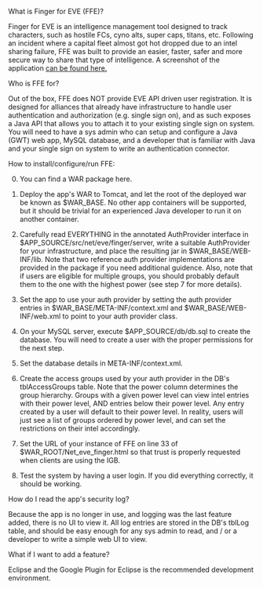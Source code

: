 What is Finger for EVE (FFE)?

Finger for EVE is an intelligence management tool designed to track characters, such as hostile FCs, cyno alts, super caps, titans, etc. Following an incident where a capital fleet almost got hot dropped due to an intel sharing failure, FFE was built to provide an easier, faster, safer and more secure way to share that type of intelligence. A screenshot of the application <a href="http://wiki.eve-id.net/images/Ffe_windows.png">can be found here.</a>

Who is FFE for?

Out of the box, FFE does NOT provide EVE API driven user registration. It is designed for alliances that already have infrastructure to handle user authentication and authorization (e.g. single sign on), and as such exposes a Java API that allows you to attach it to your existing single sign on system. You will need to have a sys admin who can setup and configure a Java (GWT) web app, MySQL database, and a developer that is familiar with Java and your single sign on system to write an authentication connector.

How to install/configure/run FFE:

0. You can find a WAR package <a herf="http://files.microbits.info/ndlist/ffe/Net_eve_finger.war.7z">here.</a>

1. Deploy the app's WAR to Tomcat, and let the root of the deployed war be known as $WAR_BASE. No other app containers will be supported, but it should be trivial for an experienced Java developer to run it on another container.

2. Carefully read EVERYTHING in the annotated AuthProvider interface in $APP_SOURCE/src/net/eve/finger/server, write a suitable AuthProvider for your infrastructure, and place the resulting jar in $WAR_BASE/WEB-INF/lib. Note that two reference auth provider implementations are provided in the package if you need additional guidence. Also, note that if users are eligible for multiple groups, you should probably default them to the one with the highest power (see step 7 for more details).

4. Set the app to use your auth provider by setting the auth provider entries in $WAR_BASE/META-INF/context.xml and $WAR_BASE/WEB-INF/web.xml to point to your auth provider class.

5. On your MySQL server, execute $APP_SOURCE/db/db.sql to create the database. You will need to create a user with the proper permissions for the next step.

6. Set the database details in META-INF/context.xml.

7. Create the access groups used by your auth provider in the DB's tblAccessGroups table. Note that the power column determines the group hierarchy. Groups with a given power level can view intel entries with their power level, AND entries below their power level. Any entry created by a user will default to their power level. In reality, users will just see a list of groups ordered by power level, and can set the restrictions on their intel accordingly.

8. Set the URL of your instance of FFE on line 33 of $WAR_ROOT/Net_eve_finger.html so that trust is properly requested when clients are using the IGB.

9. Test the system by having a user login. If you did everything correctly, it should be working.

How do I read the app's security log?

Because the app is no longer in use, and logging was the last feature added, there is no UI to view it. All log entries are stored in the DB's tblLog table, and should be easy enough for any sys admin to read, and / or a developer to write a simple web UI to view.

What if I want to add a feature?

Eclipse and the Google Plugin for Eclipse is the recommended development environment.
